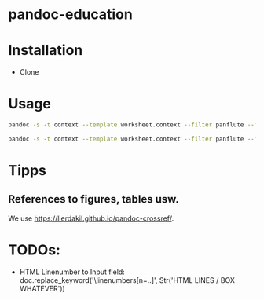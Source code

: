 # pandoc-education

# Installation
- Clone


# Usage
```bash
pandoc -s -t context --template worksheet.context --filter panflute --filter pandoc-crossref --citeproc --bibliography=literature.bib worksheet.md -o worksheet.pdf

pandoc -s -t context --template worksheet.context --filter panflute --filter pandoc-crossref --citeproc --bibliography=literature.bib WEBDEV-01-Info-Freie-Schriftarten.md -o WEBDEV-01-Info-Freie-Schriftarten.pdf
```

# Tipps
## References to figures, tables usw.
We use https://lierdakil.github.io/pandoc-crossref/.

# TODOs:
- HTML Linenumber to Input field: doc.replace_keyword('\linenumbers[n=..]', Str('HTML LINES / BOX WHATEVER'))